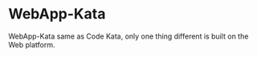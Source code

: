 WebApp-Kata
===========

WebApp-Kata same as Code Kata, only one thing different is built on the Web platform.
